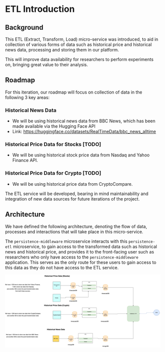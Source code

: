 # ETL Introduction
## Background
This ETL (Extract, Transform, Load) micro-service was introduced, to aid in collection of various forms of data such as historical price and historical news data, processing and storing them in our platform.

This will improve data availability for researchers to perform experiments on, bringing great value to their analysis.

## Roadmap
For this iteration, our roadmap will focus on collection of data in the following 3 key areas:

### Historical News Data
- We will be using historical news data from BBC News, which has been made available via the Hugging Face API
- Link: https://huggingface.co/datasets/RealTimeData/bbc_news_alltime

### Historical Price Data for Stocks [TODO]
- We will be using historical stock price data from Nasdaq and Yahoo Finance API.

### Historical Price Data for Crypto [TODO]
- We will be using historical price data from CryptoCompare.

The ETL service will be developed, bearing in mind maintainability and integration of new data sources for future iterations of the project.

## Architecture
We have defined the following architecture, denoting the flow of data, processes and interactions that will take place in this micro-service. 


The `persistence-middleware` microservice interacts with this `persistence-etl` microservice, to gain access to the transformed data such as historical news and historical price,
and provides it to the front-facing user such as researchers who only have access to the `persistence-middleware` application.
This serves as the only route for these users to gain access to this data as they do not have access to the ETL service.

![Overview](./images/DataCollectionOverview.png)
